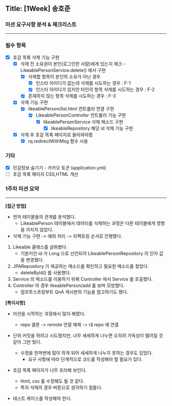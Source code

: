 ## Title: [1Week] 송호준

### 미션 요구사항 분석 & 체크리스트

---

### 필수 항목

- [x] 호감 목록 삭제 기능 구현
    - [x] 삭제 전 소유권이 본인(로그인한 사람)에게 있는지 체크 - LikeablePersonService.delete() 에서 구현
        - [x] 삭제할 항목이 본인의 소유가 아닌 경우
            - [x] 인스타 아이디가 없는데 삭제를 시도하는 경우 : F-1
            - [x] 인스타 아이디가 있지만 타인의 항목 삭제를 시도하는 경우 : F-2
        - [x] 존재하지 않는 항목 삭제를 시도하는 경우 : F-3
    - [x] 삭제 기능 구현
        - [x] likeablePerson/list.html 컨트롤러 연결 구현
            - [x] LikeablePersonController 컨트롤러 기능 구현
                - [x] likeablePersonService 삭제 메소드 구현
                    - [x] likeableRepository 해당 id 삭제 기능 구현
    - [x] 삭제 후 호감 목록 페이지로 돌아와야함
        - [x] rq.redirectWithMsg 함수 사용

### 기타
- [x] 민감정보 숨기기 - 카카오 토큰 (application.yml)
- [ ] 호감 목록 페이지 CSS,HTML 개선

### 1주차 미션 요약

---

**[접근 방법]**

- 먼저 테이블들의 관계를 분석했다.
    - LikeablePerson 테이블에서 데이터를 삭제하는 과정은 다른 테이블에게 영향을 끼치지 않았다.
- 삭제 기능 구현 -> 예외 처리 -> 리팩토링 순서로 진행했다.

1. Likeable 클래스를 살펴봤다.
    - 기본키인 id 가 Long 으로 선언되어 LikeablePersonRepository 의 인자 값을 변경했다.
2. JPARepository 가 제공하는 메소드를 확인하고 필요한 메소드를 찾았다.
    - deleteById() 를 사용했다.
3. Service 의 메소드를 이용하기 위해 Controller 에서 Service 를 호출했다.
4. Controller 의 경우 likeablePerson/add 를 보며 모방했다.
    - 점프투스프링부트 QnA 게시판의 기능을 참고하기도 했다.

**[특이사항]**

- 미션을 시작하는 과정에서 많이 해맸다.
    - repo 클론 -> remote 연결 해제 -> 내 repo 에 연결
  
- 단위 커밋을 하려고 시도했지만, 너무 세세하게 나누면 오히려 가독성이 떨어질 것 같아 그만 뒀다.
  - 수정을 한꺼번에 많이 하게 되어 세세하게 나누지 못하는 경우도 있었다.
    - 요구 사항에 따라 단계적으로 코드를 작성해야 할 필요가 있다.

- 호감 목록 페이지가 너무 초라해 보인다.
    - html, css 를 수정해도 될 것 같다.
    - 특히 삭제의 경우 버튼으로 생각하기 힘들다.

- 테스트 케이스를 작성해야 한다.